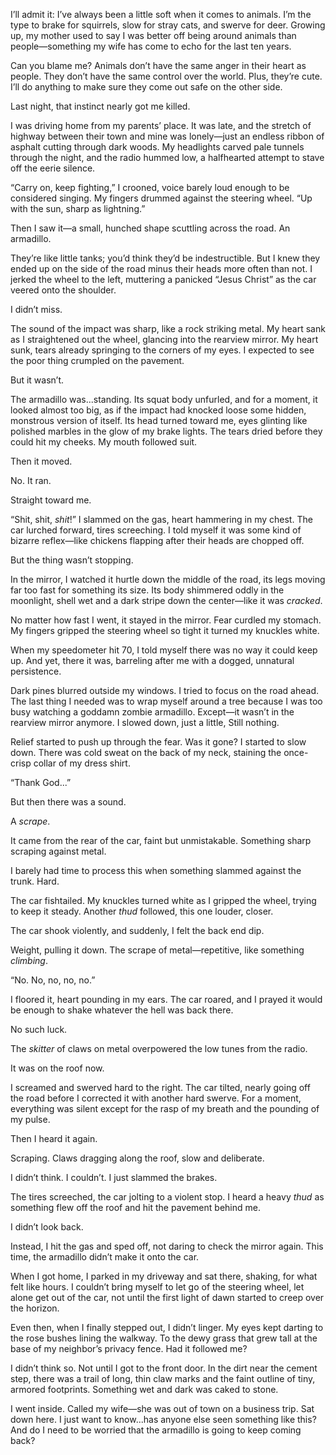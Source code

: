I’ll admit it: I’ve always been a little soft when it comes to animals. I’m the type to brake for squirrels, slow for stray cats, and swerve for deer. Growing up, my mother used to say I was better off being around animals than people—something my wife has come to echo for the last ten years.

Can you blame me? Animals don’t have the same anger in their heart as people. They don’t have the same control over the world. Plus, they’re cute. I’ll do anything to make sure they come out safe on the other side.

Last night, that instinct nearly got me killed.

I was driving home from my parents’ place. It was late, and the stretch of highway between their town and mine was lonely—just an endless ribbon of asphalt cutting through dark woods. My headlights carved pale tunnels through the night, and the radio hummed low, a halfhearted attempt to stave off the eerie silence.

“Carry on, keep fighting,” I crooned, voice barely loud enough to be considered singing. My fingers drummed against the steering wheel. “Up with the sun, sharp as lightning.”

Then I saw it—a small, hunched shape scuttling across the road. An armadillo.

They’re like little tanks; you’d think they’d be indestructible. But I knew they ended up on the side of the road minus their heads more often than not. I jerked the wheel to the left, muttering a panicked “Jesus Christ” as the car veered onto the shoulder.

I didn’t miss.

The sound of the impact was sharp, like a rock striking metal. My heart sank as I straightened out the wheel, glancing into the rearview mirror. My heart sunk, tears already springing to the corners of my eyes. I expected to see the poor thing crumpled on the pavement.

But it wasn’t.

The armadillo was...standing. Its squat body unfurled, and for a moment, it looked almost too big, as if the impact had knocked loose some hidden, monstrous version of itself. Its head turned toward me, eyes glinting like polished marbles in the glow of my brake lights. The tears dried before they could hit my cheeks. My mouth followed suit.

Then it moved.

No. It ran.

Straight toward me.

“Shit, shit, *shit*!” I slammed on the gas, heart hammering in my chest. The car lurched forward, tires screeching. I told myself it was some kind of bizarre reflex—like chickens flapping after their heads are chopped off.

But the thing wasn’t stopping.

In the mirror, I watched it hurtle down the middle of the road, its legs moving far too fast for something its size. Its body shimmered oddly in the moonlight, shell wet and a dark stripe down the center—like it was *cracked*.

No matter how fast I went, it stayed in the mirror. Fear curdled my stomach. My fingers gripped the steering wheel so tight it turned my knuckles white.

When my speedometer hit 70, I told myself there was no way it could keep up. And yet, there it was, barreling after me with a dogged, unnatural persistence.

Dark pines blurred outside my windows. I tried to focus on the road ahead. The last thing I needed was to wrap myself around a tree because I was too busy watching a goddamn zombie armadillo. Except—it wasn’t in the rearview mirror anymore. I slowed down, just a little, Still nothing.

Relief started to push up through the fear. Was it gone? I started to slow down. There was cold sweat on the back of my neck, staining the once-crisp collar of my dress shirt.

“Thank God...”

But then there was a sound.

A *scrape*.

It came from the rear of the car, faint but unmistakable. Something sharp scraping against metal.

I barely had time to process this when something slammed against the trunk. Hard.

The car fishtailed. My knuckles turned white as I gripped the wheel, trying to keep it steady. Another *thud* followed, this one louder, closer.

The car shook violently, and suddenly, I felt the back end dip.

Weight, pulling it down. The scrape of metal—repetitive, like something *climbing*.

“No. No, no, no, no.”

I floored it, heart pounding in my ears. The car roared, and I prayed it would be enough to shake whatever the hell was back there.

No such luck.

The *skitter* of claws on metal overpowered the low tunes from the radio.

It was on the roof now.

I screamed and swerved hard to the right. The car tilted, nearly going off the road before I corrected it with another hard swerve. For a moment, everything was silent except for the rasp of my breath and the pounding of my pulse.

Then I heard it again.

Scraping. Claws dragging along the roof, slow and deliberate.

I didn’t think. I couldn’t. I just slammed the brakes.

The tires screeched, the car jolting to a violent stop. I heard a heavy *thud* as something flew off the roof and hit the pavement behind me.

I didn’t look back.

Instead, I hit the gas and sped off, not daring to check the mirror again. This time, the armadillo didn’t make it onto the car.

When I got home, I parked in my driveway and sat there, shaking, for what felt like hours. I couldn’t bring myself to let go of the steering wheel, let alone get out of the car, not until the first light of dawn started to creep over the horizon.

Even then, when I finally stepped out, I didn’t linger. My eyes kept darting to the rose bushes lining the walkway. To the dewy grass that grew tall at the base of my neighbor’s privacy fence. Had it followed me?

I didn’t think so. Not until I got to the front door. In the dirt near the cement step, there was a trail of long, thin claw marks and the faint outline of tiny, armored footprints. Something wet and dark was caked to stone.

I went inside. Called my wife—she was out of town on a business trip. Sat down here. I just want to know...has anyone else seen something like this? And do I need to be worried that the armadillo is going to keep coming back?

